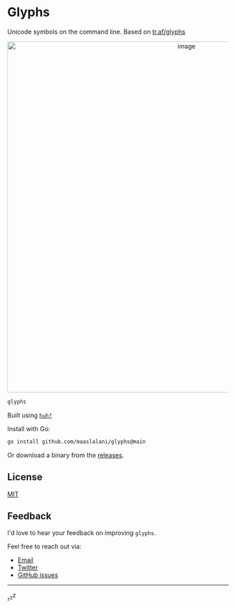 # Glyphs

Unicode symbols on the command line. Based on [tr.af/glyphs](https://tr.af/glyphs/)

<p align="center">
<img width="800" alt="image" src="https://github.com/maaslalani/glyphs/assets/42545625/9692cd5b-4b86-40d0-b02a-ae7a2ee4e5f7">
</p>

```bash
glyphs
```

Built using [`huh?`](https://github.com/charmbracelet/huh)

Install with Go:

```sh
go install github.com/maaslalani/glyphs@main
```

Or download a binary from the [releases](https://github.com/maaslalani/glyphs/releases).

## License

[MIT](https://github.com/maaslalani/glyphs/blob/master/LICENSE)

## Feedback

I'd love to hear your feedback on improving `glyphs`.

Feel free to reach out via:
* [Email](mailto:maas@lalani.dev)
* [Twitter](https://twitter.com/maaslalani)
* [GitHub issues](https://github.com/maaslalani/glyphs/issues/new)

---

<sub><sub>z</sub></sub><sub>z</sub>z

